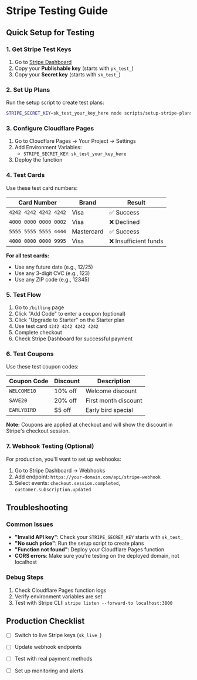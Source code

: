 # Stripe Testing Guide

## Quick Setup for Testing

### 1. Get Stripe Test Keys
1. Go to [Stripe Dashboard](https://dashboard.stripe.com/test/apikeys)
2. Copy your **Publishable key** (starts with `pk_test_`)
3. Copy your **Secret key** (starts with `sk_test_`)

### 2. Set Up Plans
Run the setup script to create test plans:
```bash
STRIPE_SECRET_KEY=sk_test_your_key_here node scripts/setup-stripe-plans.js
```

### 3. Configure Cloudflare Pages
1. Go to Cloudflare Pages → Your Project → Settings
2. Add Environment Variables:
   - `STRIPE_SECRET_KEY`: `sk_test_your_key_here`
3. Deploy the function

### 4. Test Cards
Use these test card numbers:

| Card Number | Brand | Result |
|-------------|-------|--------|
| `4242 4242 4242 4242` | Visa | ✅ Success |
| `4000 0000 0000 0002` | Visa | ❌ Declined |
| `5555 5555 5555 4444` | Mastercard | ✅ Success |
| `4000 0000 0000 9995` | Visa | ❌ Insufficient funds |

**For all test cards:**
- Use any future date (e.g., 12/25)
- Use any 3-digit CVC (e.g., 123)
- Use any ZIP code (e.g., 12345)

### 5. Test Flow
1. Go to `/billing` page
2. Click "Add Code" to enter a coupon (optional)
3. Click "Upgrade to Starter" on the Starter plan
4. Use test card `4242 4242 4242 4242`
5. Complete checkout
6. Check Stripe Dashboard for successful payment

### 6. Test Coupons
Use these test coupon codes:

| Coupon Code | Discount | Description |
|-------------|----------|-------------|
| `WELCOME10` | 10% off | Welcome discount |
| `SAVE20` | 20% off | First month discount |
| `EARLYBIRD` | $5 off | Early bird special |

**Note:** Coupons are applied at checkout and will show the discount in Stripe's checkout session.

### 7. Webhook Testing (Optional)
For production, you'll want to set up webhooks:
1. Go to Stripe Dashboard → Webhooks
2. Add endpoint: `https://your-domain.com/api/stripe-webhook`
3. Select events: `checkout.session.completed`, `customer.subscription.updated`

## Troubleshooting

### Common Issues
- **"Invalid API key"**: Check your `STRIPE_SECRET_KEY` starts with `sk_test_`
- **"No such price"**: Run the setup script to create plans
- **"Function not found"**: Deploy your Cloudflare Pages function
- **CORS errors**: Make sure you're testing on the deployed domain, not localhost

### Debug Steps
1. Check Cloudflare Pages function logs
2. Verify environment variables are set
3. Test with Stripe CLI: `stripe listen --forward-to localhost:3000`

## Production Checklist
- [ ] Switch to live Stripe keys (`sk_live_`)
- [ ] Update webhook endpoints
- [ ] Test with real payment methods
- [ ] Set up monitoring and alerts

